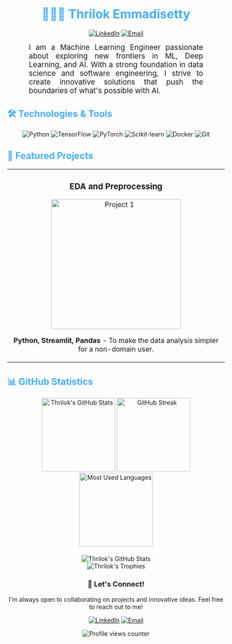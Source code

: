 <h1 align="center" style="color: #44AEFB;">👨🏻‍💻 Thrilok Emmadisetty</h1>

<p align="center">
  <a href="https://www.linkedin.com/in/thrilokemmadisetty/"><img src="https://img.shields.io/badge/LinkedIn-0077B5?style=for-the-badge&logo=linkedin&logoColor=white" alt="LinkedIn"></a>
  <a href="mailto:thrilokemmadisetty@protonmail.com"><img src="https://img.shields.io/badge/ProtonMail-8B89CC?style=for-the-badge&logo=protonmail&logoColor=white" alt="Email"></a>
</p>

<p align="center" style="text-align: justify; margin: 0 50px; font-size: 17px;">
  I am a Machine Learning Engineer passionate about exploring new frontiers in ML, Deep Learning, and AI. With a strong foundation in data science and software engineering, I strive to create innovative solutions that push the boundaries of what's possible with AI.
</p>

<h2 style="color: #44AEFB">🛠️ Technologies & Tools</h2>

<p align="center">
  <img src="https://img.shields.io/badge/Python-3776AB?style=for-the-badge&logo=python&logoColor=white" alt="Python">
  <img src="https://img.shields.io/badge/TensorFlow-FF6F00?style=for-the-badge&logo=tensorflow&logoColor=white" alt="TensorFlow">
  <img src="https://img.shields.io/badge/PyTorch-EE4C2C?style=for-the-badge&logo=pytorch&logoColor=white" alt="PyTorch">
  <img src="https://img.shields.io/badge/scikit_learn-F7931E?style=for-the-badge&logo=scikit-learn&logoColor=white" alt="Scikit-learn">
  <img src="https://img.shields.io/badge/Docker-2CA5E0?style=for-the-badge&logo=docker&logoColor=white" alt="Docker">
  <img src="https://img.shields.io/badge/Git-F05032?style=for-the-badge&logo=git&logoColor=white" alt="Git">
</p>

<h2 style="color: #44AEFB">🚀 Featured Projects</h2>

<table>
  <tr>
    <td width="50%">
      <h3 align="center">EDA and Preprocessing</h3>
      <div align="center">  
        <a href="[https://github.com/Thrilok28021996/EDA-Preprocessing_StreamApp]" target="_blank">
          <img src="https://via.placeholder.com/300x200?text=Project+1+Image" width="300" alt="Project 1"/>
        </a>
        <p><strong>Python, Streamlit, Pandas</strong> - To make the data analysis simpler for a non-domain user.</p>
      </div>
    </td>
  </tr>
</table>

<h2 style="color: #44AEFB">📊 GitHub Statistics</h2>

<div align="center">
  <img src="https://github-readme-stats.vercel.app/api?username=Thrilok28021996&show_icons=true&count_private=true&hide=stars&include_all_commits=true&theme=algolia&border_radius=20" alt="Thrilok's GitHub Stats" height="170"/>
  <img src="https://github-readme-streak-stats.herokuapp.com/?user=Thrilok28021996&theme=algolia&border_radius=20" alt="GitHub Streak" height="170"/>
</div>

<div align="center">
  <img src="https://github-readme-stats.vercel.app/api/top-langs/?username=Thrilok28021996&layout=compact&show_icons=true&theme=algolia&border_radius=20" alt="Most Used Languages" height="170"/>
</div>

<div align="center" style="margin-top: 20px;">
  <img src="https://github-profile-summary-cards.vercel.app/api/cards/profile-details?username=Thrilok28021996&theme=github_dark" alt="Thrilok's GitHub Stats" style="max-width: 100%; height: auto;">
</div>

<div align="center">
  <img src="https://github-profile-trophy.vercel.app/?username=Thrilok28021996&theme=algolia&row=1&column=6" alt="Thrilok's Trophies" />
</div>

<!-- <h2 style="color: #44AEFB">📝 Latest Blog Posts</h2> -->

<!-- BLOG-POST-LIST:START -->
<!-- BLOG-POST-LIST:END -->

<div align="center">
  <h3>💼 Let's Connect!</h3>
  <p>I'm always open to collaborating on projects and innovative ideas. Feel free to reach out to me!</p>
  <a href="https://www.linkedin.com/in/thrilokemmadisetty/"><img src="https://img.icons8.com/color/48/000000/linkedin.png" alt="LinkedIn"/></a>
  <a href="mailto:thrilokemmadisetty@protonmail.com"><img src="https://img.icons8.com/color/48/000000/email.png" alt="Email"/></a>
</div>

<p align="center">
  <img src="https://komarev.com/ghpvc/?username=Thrilok28021996&style=flat-square&color=blue" alt="Profile views counter"/>
</p>
